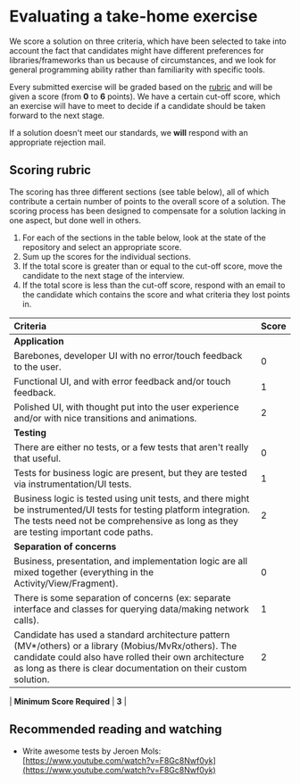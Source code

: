 # Evaluating a take-home exercise

We score a solution on three criteria, which have been selected to take into account the fact that candidates might have different preferences for libraries/frameworks than us because of circumstances, and we look for general programming ability rather than familiarity with specific tools.

Every submitted exercise will be graded based on the [rubric](scoring-a-take-home-exercise.md#scoring-rubric) and will be given a score \(from **0** to **6** points\). We have a certain cut-off score, which an exercise will have to meet to decide if a candidate should be taken forward to the next stage.

If a solution doesn't meet our standards, we **will** respond with an appropriate rejection mail.

## Scoring rubric

The scoring has three different sections \(see table below\), all of which contribute a certain number of points to the overall score of a solution. The scoring process has been designed to compensate for a solution lacking in one aspect, but done well in others.

1. For each of the sections in the table below, look at the state of the repository and select an appropriate score.
2. Sum up the scores for the individual sections.
3. If the total score is greater than or equal to the cut-off score, move the candidate to the next stage of the interview.
4. If the total score is less than the cut-off score, respond with an email to the candidate which contains the score and what criteria they lost points in.

| Criteria | Score |
| :--- | :--- |
| **Application** |  |
| Barebones, developer UI with no error/touch feedback to the user. | 0 |
| Functional UI, and with error feedback and/or touch feedback. | 1 |
| Polished UI, with thought put into the user experience and/or with nice transitions and animations. | 2 |
| **Testing** |  |
| There are either no tests, or a few tests that aren't really that useful. | 0 |
| Tests for business logic are present, but they are tested via instrumentation/UI tests. | 1 |
| Business logic is tested using unit tests, and there might be instrumented/UI tests for testing platform integration. The tests need not be comprehensive as long as they are testing important code paths. | 2 |
| **Separation of concerns** |  |
| Business, presentation, and implementation logic are all mixed together \(everything in the Activity/View/Fragment\). | 0 |
| There is some separation of concerns \(ex: separate interface and classes for querying data/making network calls\). | 1 |
| Candidate has used a standard architecture pattern \(MV\*/others\) or a library \(Mobius/MvRx/others\). The candidate could also have rolled their own architecture as long as there is clear documentation on their custom solution. | 2 |

| **Minimum Score Required** | **3** | 

## Recommended reading and watching

* Write awesome tests by Jeroen Mols: [https://www.youtube.com/watch?v=F8Gc8Nwf0yk](https://www.youtube.com/watch?v=F8Gc8Nwf0yk)

